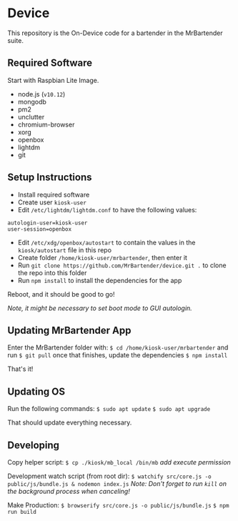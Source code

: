 # Device
This repository is the On-Device code for a bartender in the MrBartender suite.

## Required Software

Start with Raspbian Lite Image.

- node.js (`v10.12`)
- mongodb
- pm2
- unclutter
- chromium-browser
- xorg
- openbox
- lightdm
- git

## Setup Instructions

- Install required software
- Create user `kiosk-user`
- Edit `/etc/lightdm/lightdm.conf` to have the following values:
```
autologin-user=kiosk-user
user-session=openbox
```
- Edit `/etc/xdg/openbox/autostart` to contain the values in the `kiosk/autostart` file in this repo
- Create folder `/home/kiosk-user/mrbartender`, then enter it
- Run `git clone https://github.com/MrBartender/device.git .` to clone the repo into this folder
- Run `npm install` to install the dependencies for the app

Reboot, and it should be good to go!

_Note, it might be necessary to set boot mode to GUI autologin._

## Updating MrBartender App

Enter the MrBartender folder with:
`$ cd /home/kiosk-user/mrbartender`
and run
`$ git pull`
once that finishes, update the dependencies
`$ npm install`

That's it!

## Updating OS

Run the following commands:
`$ sudo apt update`
`$ sudo apt upgrade`

That should update everything necessary.

## Developing

Copy helper script:
`$ cp ./kiosk/mb_local /bin/mb`
_add execute permission_

Development watch script (from root dir):
`$ watchify src/core.js -o public/js/bundle.js & nodemon index.js`
_Note: Don't forget to run `kill` on the background process when canceling!_

Make Production:
`$ browserify src/core.js -o public/js/bundle.js`
`$ npm run build`